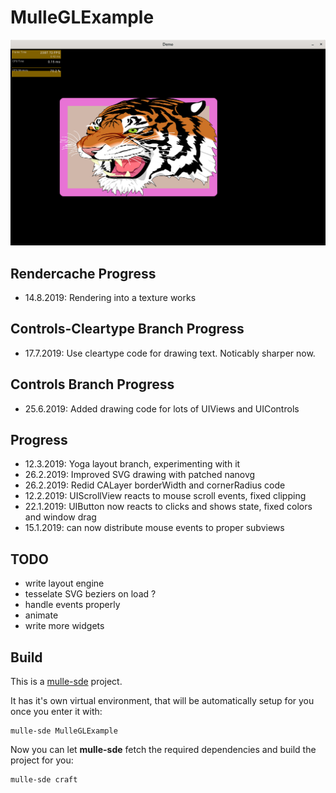 # MulleGLExample

![screeny.png](screeny.png)


## Rendercache Progress

* 14.8.2019: Rendering into a texture works


## Controls-Cleartype Branch Progress

* 17.7.2019: Use cleartype code for drawing text. Noticably sharper now.


## Controls Branch Progress

* 25.6.2019: Added drawing code for lots of UIViews and UIControls


## Progress

* 12.3.2019: Yoga layout branch, experimenting with it
* 26.2.2019: Improved SVG drawing with patched nanovg
* 26.2.2019: Redid CALayer borderWidth and cornerRadius code
* 12.2.2019: UIScrollView reacts to mouse scroll events, fixed clipping
* 22.1.2019: UIButton now reacts to clicks and shows state, fixed colors and window drag
* 15.1.2019: can now distribute mouse events to proper subviews


## TODO

* write layout engine
* tesselate SVG beziers on load ?
* handle events properly 
* animate
* write more widgets


## Build

This is a [mulle-sde](https://mulle-sde.github.io/) project.

It has it's own virtual environment, that will be automatically setup for you
once you enter it with:

```
mulle-sde MulleGLExample
```

Now you can let **mulle-sde** fetch the required dependencies and build the 
project for you:

```
mulle-sde craft
```
